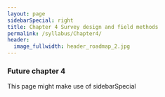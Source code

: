 ```yaml
---
layout: page
sidebarSpecial: right
title: Chapter 4 Survey design and field methods
permalink: /syllabus/Chapter4/
header:
  image_fullwidth: header_roadmap_2.jpg
---
```


### Future chapter 4

This page might make use of sidebarSpecial
